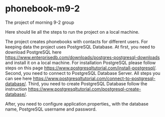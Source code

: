 # phonebook-m9-2
The project of morning 9-2 group

Here should lie all the steps to run the project on a local machine.

The project creates phonebooks with contacts for different users.
For keeping data the project uses PostgreSQL Database.
At first, you need to download PostgreSQL here 
https://www.enterprisedb.com/downloads/postgres-postgresql-downloads and install it on a local machine.
For installation PostgreSQL please follow steps on this page https://www.postgresqltutorial.com/install-postgresql/.
Second, you need to connect to PostgreSQL Database Server. All steps you can see here 
https://www.postgresqltutorial.com/connect-to-postgresql-database/.
Third, you need to create PostgreSQL Database follow the instruction 
https://www.postgresqltutorial.com/postgresql-create-database/.

After, you need to configure application.properties_ with the database name, PostgreSQL username and password.  

